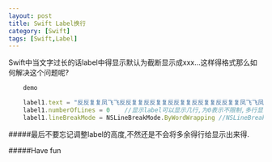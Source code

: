 ```yaml
---
layout: post
title: Swift Label换行
category: [Swift]
tags: [Swift,Label]
---
```


Swift中当文字过长的话label中得显示默认为截断显示成xxx...这样得格式那么如何解决这个问题呢?

```js
	demo

	label1.text = "反反复复凤飞飞反反复复反反复复反反复复反反复复反反复复凤飞飞凤飞飞"
	label1.numberOfLines = 0	//显示label可以显示几行,为0表示不限制,多行显示
	label1.lineBreakMode = NSLineBreakMode.ByWordWrapping //NSLineBreakMode 有多个属性用来提供不同得显示格式.
```
#####最后不要忘记调整label的高度,不然还是不会将多余得行给显示出来得.

#####Have fun
